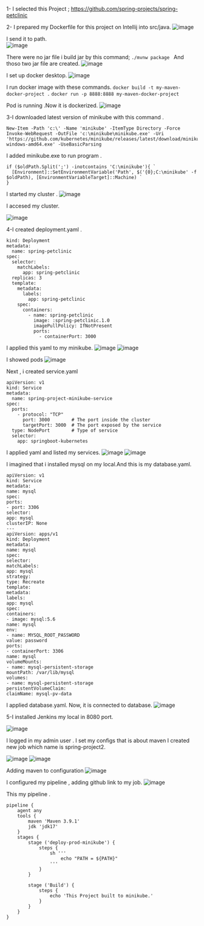 1-	I selected this Project  ;  https://github.com/spring-projects/spring-petclinic

2-	I prepared my Dockerfile for this  project on Intellij into src/java.
![image](https://user-images.githubusercontent.com/79639310/236385024-df60c6f8-1952-4d19-8bd6-46645d4339d2.png)

	 
	
I send it to path.	 
![image](https://user-images.githubusercontent.com/79639310/236385237-15af8d93-bb63-499e-8320-b0a742f706d0.png)

There were no jar file i build jar by this command;
```./mvnw package ```
And thoso two jar file are created.
 ![image](https://user-images.githubusercontent.com/79639310/236385267-edd90c3c-4812-43e0-9de5-9286725c1100.png)

I set up docker desktop.
![image](https://user-images.githubusercontent.com/79639310/236385313-df6dec40-a543-4096-8c90-c6a61e580947.png)

I run docker image with these commands.
```docker build -t my-maven-docker-project .```
```docker run -p 8888:8888 my-maven-docker-project```

Pod is running .Now it is dockerized.
![image](https://user-images.githubusercontent.com/79639310/236385355-13abe3a9-6164-4914-9a71-7512537768dd.png)
 

3-I downloaded latest version of minikube with this command .
```
New-Item -Path 'c:\' -Name 'minikube' -ItemType Directory -Force
Invoke-WebRequest -OutFile 'c:\minikube\minikube.exe' -Uri 'https://github.com/kubernetes/minikube/releases/latest/download/minikube-windows-amd64.exe' -UseBasicParsing
```
I added minikube.exe to run program .

```$oldPath = [Environment]::GetEnvironmentVariable('Path', [EnvironmentVariableTarget]::Machine)
if ($oldPath.Split(';') -inotcontains 'C:\minikube'){ `
  [Environment]::SetEnvironmentVariable('Path', $('{0};C:\minikube' -f $oldPath), [EnvironmentVariableTarget]::Machine) `
}
```
I started my cluster .
![image](https://user-images.githubusercontent.com/79639310/236385396-f90a2e50-d9bc-4476-bb37-f37b6ab2a08f.png)

 


I accesed my cluster. 

 ![image](https://user-images.githubusercontent.com/79639310/236385426-379a8e53-df10-4700-bb6a-23675bde8c82.png)


4-I created deployment.yaml .
```apiVersion: apps/v1
kind: Deployment
metadata:
  name: spring-petclinic
spec:
  selector:
    matchLabels:
      app: spring-petclinic
  replicas: 3
  template:
    metadata:
      labels:
        app: spring-petclinic
    spec:
      containers:
        - name: spring-petclinic
          image: :spring-petclinic.1.0
          imagePullPolicy: IfNotPresent
          ports:
            - containerPort: 3000
```
I applied this yaml to my minikube.
![image](https://user-images.githubusercontent.com/79639310/236385992-f2b3911a-3dd3-4fa5-aea3-a56eeb9e72f4.png)
![image](https://user-images.githubusercontent.com/79639310/236386012-fb2670e9-51b4-4b5c-b99f-494942d445fc.png)

 
 


I showed pods
![image](https://user-images.githubusercontent.com/79639310/236386029-4ca015e9-f571-4e46-b921-d5e6f274374c.png)


 
Next , i created service.yaml
```
apiVersion: v1
kind: Service
metadata:
  name: spring-project-minikube-service
spec:
  ports:
    - protocol: "TCP"
      port: 3000        # The port inside the cluster
      targetPort: 3000  # The port exposed by the service
  type: NodePort        # Type of service
  selector:
    app: springboot-kubernetes
```
I applied yaml  and listed my services.
 ![image](https://user-images.githubusercontent.com/79639310/236385927-08092d7b-a30b-4d7f-b4df-0a1a613c079c.png)
![image](https://user-images.githubusercontent.com/79639310/236385938-f4a7165a-a86d-472c-8f99-f88f9ec6cc9c.png)


 








I imagined that i installed mysql on my local.And  this is my database.yaml.
```
apiVersion: v1
kind: Service
metadata:
name: mysql
spec:
ports:
- port: 3306
selector:
app: mysql
clusterIP: None
---
apiVersion: apps/v1 
kind: Deployment
metadata:
name: mysql
spec:
selector:
matchLabels:
app: mysql
strategy:
type: Recreate
template:
metadata:
labels:
app: mysql
spec:
containers:
- image: mysql:5.6
name: mysql
env:
- name: MYSQL_ROOT_PASSWORD
value: password
ports:
- containerPort: 3306
name: mysql
volumeMounts:
- name: mysql-persistent-storage
mountPath: /var/lib/mysql
volumes:
- name: mysql-persistent-storage
persistentVolumeClaim:
claimName: mysql-pv-data
```
 
I applied database.yaml.
Now, it is connected to database.
![image](https://user-images.githubusercontent.com/79639310/236385889-c4a7f39d-176d-4f0f-bc64-ad0a93dc249c.png)













5-I installed Jenkins my local in 8080 port.

![image](https://user-images.githubusercontent.com/79639310/236385647-ab0194a2-1384-447d-a4b1-af734b1f1bf2.png)




 
I logged in my admin user . I set my configs that is about maven
I created new job which name is spring-project2.
 
![image](https://user-images.githubusercontent.com/79639310/236385681-5f565a4c-76ca-4c44-aba0-5109b53ed458.png)
 ![image](https://user-images.githubusercontent.com/79639310/236385703-632a11e6-a7e1-4a28-b221-5b108efe6cca.png)

Adding maven to configuration
![image](https://user-images.githubusercontent.com/79639310/236385729-02f1b46b-afa8-4022-8c98-ee4d060cb856.png)

I configured my pipeline , adding github link to my job.
![image](https://user-images.githubusercontent.com/79639310/236385772-f1e46867-4951-40ca-9e85-690d145a1420.png)

 
This my pipeline .


```
pipeline {
    agent any
    tools { 
        maven 'Maven 3.9.1' 
        jdk 'jdk17' 
    }
    stages {
        stage ('deploy-prod-minikube') {
            steps {
                sh '''
                    echo "PATH = ${PATH}"
                ''' 
            }
        }

        stage ('Build') {
            steps {
                echo 'This Project built to minikube.'
            }
        }
    }
}
```

